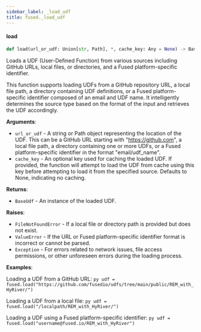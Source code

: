 ```yaml
---
sidebar_label: _load_udf
title: fused._load_udf
---
```


#### load

```python
def load(url_or_udf: Union[str, Path], *, cache_key: Any = None) -> BaseUdf
```

Loads a UDF (User-Defined Function) from various sources including GitHub URLs,
local files, or directories, and a Fused platform-specific identifier.

This function supports loading UDFs from a GitHub repository URL, a local file path,
a directory containing UDF definitions, or a Fused platform-specific identifier
composed of an email and UDF name. It intelligently determines the source type based
on the format of the input and retrieves the UDF accordingly.

**Arguments**:

- `url_or_udf` - A string or Path object representing the location of the UDF. This can be
  a GitHub URL starting with "https://github.com", a local file path, a directory
  containing one or more UDFs, or a Fused platform-specific identifier in the
  format "email/udf_name".
- `cache_key` - An optional key used for caching the loaded UDF. If provided, the function
  will attempt to load the UDF from cache using this key before attempting to
  load it from the specified source. Defaults to None, indicating no caching.
  

**Returns**:

- `BaseUdf` - An instance of the loaded UDF.
  

**Raises**:

- `FileNotFoundError` - If a local file or directory path is provided but does not exist.
- `ValueError` - If the URL or Fused platform-specific identifier format is incorrect or
  cannot be parsed.
- `Exception` - For errors related to network issues, file access permissions, or other
  unforeseen errors during the loading process.
  

**Examples**:

  Loading a UDF from a GitHub URL:
    ```py
    udf = fused.load("https://github.com/fusedio/udfs/tree/main/public/REM_with_HyRiver/")
    ```
  
  Loading a UDF from a local file:
    ```py
    udf = fused.load("/localpath/REM_with_HyRiver/")
    ```
  
  Loading a UDF using a Fused platform-specific identifier:
    ```py
    udf = fused.load("username@fused.io/REM_with_HyRiver")
    ```

